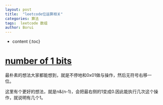 ```yaml
---
layout: post
title:  "leetcode位运算相关"
categories: 算法
tags:  leetcode 数组
author: Borui
---
```


* content
{:toc}

# [number of 1 bits](https://leetcode-cn.com/problems/number-of-1-bits/description/)
最朴素的想法大家都能想到，就是不停地和0x01做与操作，然后无符号右移一位。

这里有个更好的想法，就是n&(n-1)，会把最右侧的1变成0.因此能执行几次这个操作，就说明有几个1。
